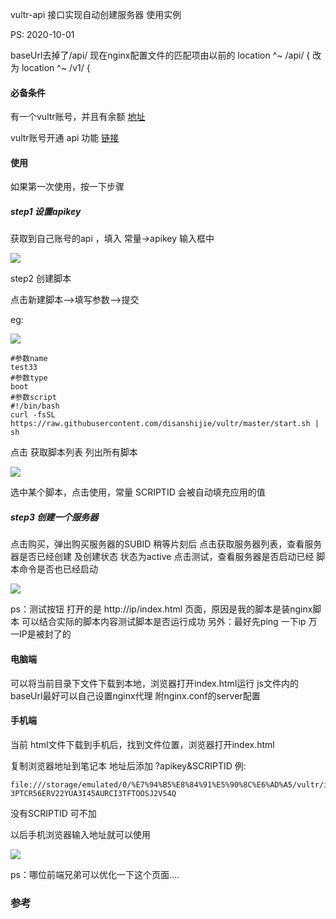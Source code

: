 
vultr-api 接口实现自动创建服务器 使用实例

<!-- more -->

PS: 
2020-10-01

baseUrl去掉了/api/ 现在nginx配置文件的匹配项由以前的 location ^~ /api/ { 改为 location ^~ /v1/ {
    

#### 必备条件

有一个vultr账号，并且有余额 [地址](https://www.vultr.com/?ref=7384523)

vultr账号开通 api 功能 [链接](https://my.vultr.com/settings/#settingsapi)

#### 使用

如果第一次使用，按一下步骤

##### step1 设置apikey

获取到自己账号的api ，填入 常量->apikey 输入框中

![](https://gitee.com/sunjinchao/cloudfile_C01/raw/master/img/20190805210219.png)

step2 创建脚本

点击新建脚本-->填写参数-->提交 

eg:

![](https://gitee.com/sunjinchao/cloudfile_C01/raw/master/img/20190805213619.png)

```
#参数name
test33
#参数type
boot
#参数script
#!/bin/bash
curl -fsSL https://raw.githubusercontent.com/disanshijie/vultr/master/start.sh | sh
```

点击 获取脚本列表 列出所有脚本

![](https://gitee.com/sunjinchao/cloudfile_C01/raw/master/img/20190806114801.png)

选中某个脚本，点击使用，常量 SCRIPTID 会被自动填充应用的值

##### step3 创建一个服务器

点击购买，弹出购买服务器的SUBID 稍等片刻后
点击获取服务器列表，查看服务器是否已经创建 及创建状态
状态为active 点击测试，查看服务器是否启动已经 脚本命令是否也已经启动

![](https://gitee.com/sunjinchao/cloudfile_C01/raw/master/img/20190806114935.png)

ps：测试按钮 打开的是 http://ip/index.html 页面，原因是我的脚本是装nginx脚本
可以结合实际的脚本内容测试脚本是否运行成功
另外：最好先ping 一下ip 万一IP是被封了的

#### 电脑端

可以将当前目录下文件下载到本地，浏览器打开index.html运行
js文件内的baseUrl最好可以自己设置nginx代理 附nginx.conf的server配置

#### 手机端

当前 html文件下载到手机后，找到文件位置，浏览器打开index.html

复制浏览器地址到笔记本 地址后添加 ?apikey&SCRIPTID 例:

```
file:///storage/emulated/0/%E7%94%B5%E8%84%91%E5%90%8C%E6%AD%A5/vultr/index.html?3PTCR56ERV22YUA3I45AURCI3TFTOOSJ2V54Q
```

没有SCRIPTID 可不加

以后手机浏览器输入地址就可以使用

![](https://gitee.com/sunjinchao/cloudfile_C01/raw/master/img/20190806114653.png)



ps：哪位前端兄弟可以优化一下这个页面....

### 参考



